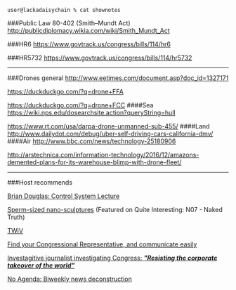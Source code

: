`user@lackadaisychain % cat shownotes`

###Public Law 80-402 (Smith–Mundt Act)
http://publicdiplomacy.wikia.com/wiki/Smith_Mundt_Act

###HR6
https://www.govtrack.us/congress/bills/114/hr6

###HR5732
https://www.govtrack.us/congress/bills/114/hr5732

---

###Drones general
http://www.eetimes.com/document.asp?doc_id=1327171

https://duckduckgo.com/?q=drone+FFA

https://duckduckgo.com/?q=drone+FCC
####Sea
https://wiki.nps.edu/dosearchsite.action?queryString=hull

https://www.rt.com/usa/darpa-drone-unmanned-sub-455/
####Land
http://www.dailydot.com/debug/uber-self-driving-cars-california-dmv/
####Air
http://www.bbc.com/news/technology-25180906

http://arstechnica.com/information-technology/2016/12/amazons-demented-plans-for-its-warehouse-blimp-with-drone-fleet/

---

###Host recommends

[Brian Douglas: Control System Lecture](https://www.youtube.com/user/ControlLectures)

[Sperm-sized nano-sculptures](http://www.zmescience.com/other/great-pics/sperm-sized-nano-sculptures-defy-boundary-myth-reality/) (Featured on Quite Interesting: N07 - Naked Truth)

[TWiV](http://www.microbe.tv/twiv/)

[Find your Congressional Representative, and communicate easily](https://usecalltoaction.com)

[Investagitive journalist investigating Congress: ***"Resisting the corporate takeover of the world"***](www.congressionaldish.com)

[No Agenda: Biweekly news deconstruction](noagendashow.com)
